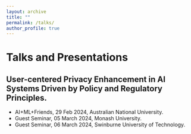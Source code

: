 ```yaml
---
layout: archive
title: ""
permalink: /talks/
author_profile: true
---
```


<style>
table.imgtable, table.imgtable td{
  border: none;
  /* height: auto; */
  /* text-align: left; */
}

</style>

# <i class="fa fa-fw fa-copy"></i> Talks and Presentations

## User-centered Privacy Enhancement in AI Systems Driven by Policy and Regulatory Principles. 

<ul>
  
  <li> AI+ML+Friends, 29 Feb 2024, Australian National University. </li>
  <li> Guest Seminar, 05 March 2024, Monash University. </li>
  <li> Guest Seminar, 06 March 2024, Swinburne University of Technology. </li>
</ul>
